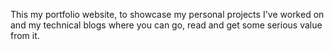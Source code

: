 This my portfolio website, to showcase my personal projects I've worked on and my technical blogs where you can go, read and get some serious value from it.